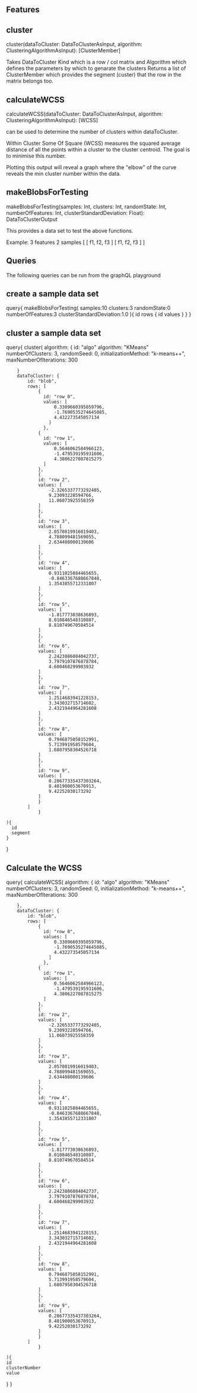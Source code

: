 
## Features

## cluster
cluster(dataToCluster: DataToClusterAsInput, algorithm: ClusteringAlgorithmAsInput): [ClusterMember]

Takes DataToCluster Kind which is a row / col matrix and Algorithm which defines the parameters by which to genarate the clusters
Returns a list of ClusterMember which provides the segment (custer) that the row in the matrix belongs too.

## calculateWCSS
calculateWCSS(dataToCluster: DataToClusterAsInput, algorithm: ClusteringAlgorithmAsInput): [WCSS]

can be used to determine the number of clusters within dataToCluster.  

Within Cluster Some Of Square (WCSS) measures the squared average distance of all the points within a cluster to the cluster centroid.  The goal is to minimise this number.  

Plotting this output will reveal a graph where the "elbow" of the curve reveals the min cluster number within the data. 

## makeBlobsForTesting
makeBlobsForTesting(samples: Int, clusters: Int, randomState: Int, numberOfFeatures: Int, clusterStandardDeviation: Float): DataToClusterOutput

This provides a data set to test the above functions.  

Example: 3 features 2 samples
 [ 
   [ f1, f2, f3 ]
   [ f1, f2, f3 ]
]


## Queries

The following queries can be run from the graphQL playground

## create a sample data set
query{
  makeBlobsForTesting(
    samples:10
    clusters:3
    randomState:0
    numberOfFeatures:3
    clusterStandardDeviation:1.0
  ){
    id
    rows {
        id
        values
    }
  }
}

## cluster a sample data set

query{
    cluster(
        algorithm: {
          	id: "algo"
            algorithm: "KMeans"
            numberOfClusters: 3,
            randomSeed: 0,
            initializationMethod: "k-means++",
            maxNumberOfIterations: 300
            
        }
        dataToCluster: {
            id: "blob",
            rows: [
                {
                  id: "row 0",
                  values: [
                      0.3309660395059796,
                      -1.7690535274645085,
                      4.432273545057134
                    ]
                  },
                {
                  id: "row 1",
                  values: [
                      0.5646062584966123,
                      -1.479539195931606,
                      4.3806227087815275
                  ]
                },
                {
                id: "row 2",
                values: [
                    -2.3265337773292405,
                    9.23093228594766,
                    11.06073925558359
                ]
                },
                {
                id: "row 3",
                values: [
                    2.0570819916019403,
                    4.788099481569055,
                    2.634408000139606
                ]
                },
                {
                id: "row 4",
                values: [
                    0.9311025884465655,
                    -0.8463367688667848,
                    1.3543855712331807
                ]
                },
                {
                id: "row 5",
                values: [
                    -1.817773038636893,
                    8.010846548310807,
                    8.810749670584514
                ]
                },
                {
                id: "row 6",
                values: [
                    2.2423886084042737,
                    3.7979107876878784,
                    4.600468299903932
                ]
                },
                {
                id: "row 7",
                values: [
                    1.2514683941228153,
                    3.343032715714602,
                    2.4321944964281608
                ]
                },
                {
                id: "row 8",
                values: [
                    0.7946875058152991,
                    5.713991958579604,
                    1.6807958304526718
                ]
                },
                {
                id: "row 9",
                values: [
                    0.28677335437303264,
                    8.401900053670913,
                    9.42252030173292
                ]
                }
            ]
				}

    ){
      id
      segment
    }
}

## Calculate the WCSS

query{
    calculateWCSS(
        algorithm: {
          	id: "algo"
            algorithm: "KMeans"
            numberOfClusters: 3,
            randomSeed: 0,
            initializationMethod: "k-means++",
            maxNumberOfIterations: 300
            
        },
        dataToCluster: {
            id: "blob",
            rows: [
                {
                  id: "row 0",
                  values: [
                      0.3309660395059796,
                      -1.7690535274645085,
                      4.432273545057134
                    ]
                  },
                {
                  id: "row 1",
                  values: [
                      0.5646062584966123,
                      -1.479539195931606,
                      4.3806227087815275
                  ]
                },
                {
                id: "row 2",
                values: [
                    -2.3265337773292405,
                    9.23093228594766,
                    11.06073925558359
                ]
                },
                {
                id: "row 3",
                values: [
                    2.0570819916019403,
                    4.788099481569055,
                    2.634408000139606
                ]
                },
                {
                id: "row 4",
                values: [
                    0.9311025884465655,
                    -0.8463367688667848,
                    1.3543855712331807
                ]
                },
                {
                id: "row 5",
                values: [
                    -1.817773038636893,
                    8.010846548310807,
                    8.810749670584514
                ]
                },
                {
                id: "row 6",
                values: [
                    2.2423886084042737,
                    3.7979107876878784,
                    4.600468299903932
                ]
                },
                {
                id: "row 7",
                values: [
                    1.2514683941228153,
                    3.343032715714602,
                    2.4321944964281608
                ]
                },
                {
                id: "row 8",
                values: [
                    0.7946875058152991,
                    5.713991958579604,
                    1.6807958304526718
                ]
                },
                {
                id: "row 9",
                values: [
                    0.28677335437303264,
                    8.401900053670913,
                    9.42252030173292
                ]
                }
            ]
				}

    ){
    id
    clusterNumber
    value
  }
}

